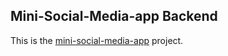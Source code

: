 ## Mini-Social-Media-app Backend

This is the [mini-social-media-app](https://viewstock-socials.vercel.app/auth) project.
